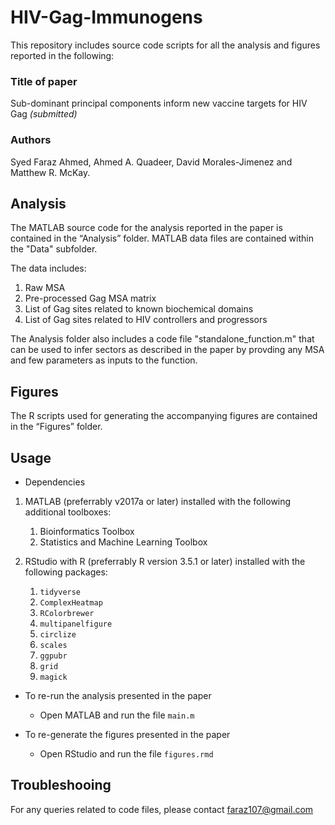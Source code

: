 # HIV-Gag-Immunogens
This repository includes source code scripts for all the analysis and figures reported in the following:

### Title of paper 
Sub-dominant principal components inform new vaccine targets for HIV Gag _(submitted)_ 
### Authors 
Syed Faraz Ahmed, Ahmed A. Quadeer, David Morales-Jimenez and Matthew R. McKay.

## Analysis

The MATLAB source code for the analysis reported in the paper is contained in the “Analysis” folder. MATLAB data files are contained within the "Data" subfolder. 

The data includes:
1. Raw MSA
2. Pre-processed Gag MSA matrix
3. List of Gag sites related to known biochemical domains
4. List of Gag sites related to HIV controllers and progressors

The Analysis folder also includes a code file "standalone_function.m" that can be used to infer sectors as described in the paper by provding any MSA and few parameters as inputs to the function.  

## Figures

The R scripts used for generating the accompanying figures are contained in the “Figures” folder.

## Usage

* Dependencies
1. MATLAB (preferrably v2017a or later) installed with the following additional toolboxes:
    1. Bioinformatics Toolbox
    2. Statistics and Machine Learning Toolbox
  
2. RStudio with R (preferrably R version 3.5.1 or later) installed with the following packages:
    1. `tidyverse`
    2. `ComplexHeatmap`
    3. `RColorbrewer`
    4. `multipanelfigure`
    5. `circlize`
    6. `scales`
    7. `ggpubr`
    8. `grid`
    9. `magick`
    

* To re-run the analysis presented in the paper
  * Open MATLAB and run the file `main.m`

* To re-generate the figures presented in the paper
  * Open RStudio and run the file `figures.rmd`
  
## Troubleshooing

For any queries related to code files, please contact faraz107@gmail.com
